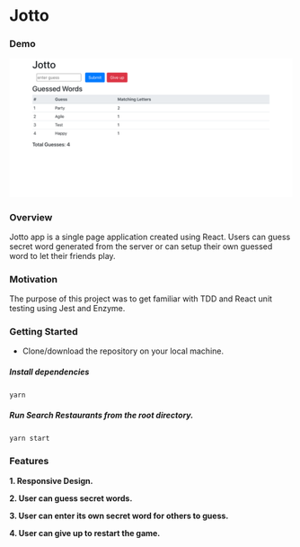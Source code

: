 # Jotto


### Demo

![](/jotto.png)

### Overview

Jotto app is a single page application created using React. Users can guess secret word generated from the server or can setup their own guessed word to let their friends play.

### Motivation

The purpose of this project was to get familiar with TDD and React unit testing using Jest and Enzyme. 

### Getting Started

- Clone/download the repository on your local machine.

##### Install dependencies

`yarn`

##### Run Search Restaurants from the root directory.

`yarn start`


### Features

**1. Responsive Design.**

**2. User can guess secret words.**

**3. User can enter its own secret word for others to guess.**

**4. User can give up to restart the game.**

